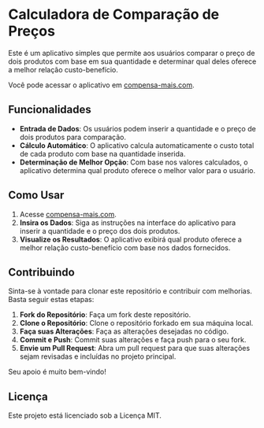 Calculadora de Comparação de Preços
===================================

Este é um aplicativo simples que permite aos usuários comparar o preço de dois produtos com base em sua quantidade e determinar qual deles oferece a melhor relação custo-benefício.

Você pode acessar o aplicativo em [compensa-mais.com](https://compensa-mais.com/).

Funcionalidades
---------------

*   **Entrada de Dados**: Os usuários podem inserir a quantidade e o preço de dois produtos para comparação.
*   **Cálculo Automático**: O aplicativo calcula automaticamente o custo total de cada produto com base na quantidade inserida.
*   **Determinação de Melhor Opção**: Com base nos valores calculados, o aplicativo determina qual produto oferece o melhor valor para o usuário.

Como Usar
---------

1.  Acesse [compensa-mais.com](https://compensa-mais.com/).
2.  **Insira os Dados**: Siga as instruções na interface do aplicativo para inserir a quantidade e o preço dos dois produtos.
3.  **Visualize os Resultados**: O aplicativo exibirá qual produto oferece a melhor relação custo-benefício com base nos dados fornecidos.

Contribuindo
------------

Sinta-se à vontade para clonar este repositório e contribuir com melhorias. Basta seguir estas etapas:

1.  **Fork do Repositório**: Faça um fork deste repositório.
2.  **Clone o Repositório**: Clone o repositório forkado em sua máquina local.
3.  **Faça suas Alterações**: Faça as alterações desejadas no código.
4.  **Commit e Push**: Commit suas alterações e faça push para o seu fork.
5.  **Envie um Pull Request**: Abra um pull request para que suas alterações sejam revisadas e incluídas no projeto principal.

Seu apoio é muito bem-vindo!

Licença
-------

Este projeto está licenciado sob a Licença MIT.